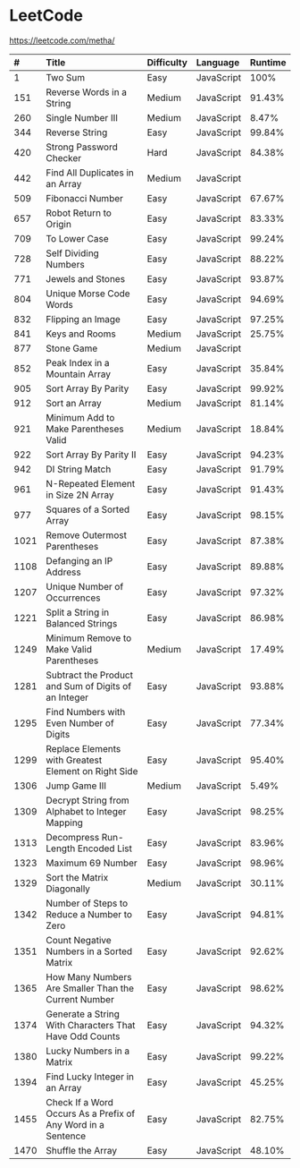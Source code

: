 # LeetCode

https://leetcode.com/metha/

| #    | Title                                                        | Difficulty | Language   | Runtime |
| :--- | :----------------------------------------------------------- | :--------- | :--------- | :------ |
| 1    | Two Sum                                                      | Easy       | JavaScript | 100%    |
| 151  | Reverse Words in a String                                    | Medium     | JavaScript | 91.43%  |
| 260  | Single Number III                                            | Medium     | JavaScript | 8.47%   |
| 344  | Reverse String                                               | Easy       | JavaScript | 99.84%  |
| 420  | Strong Password Checker                                      | Hard       | JavaScript | 84.38%  |
| 442  | Find All Duplicates in an Array                              | Medium     | JavaScript |         |
| 509  | Fibonacci Number                                             | Easy       | JavaScript | 67.67%  |
| 657  | Robot Return to Origin                                       | Easy       | JavaScript | 83.33%  |
| 709  | To Lower Case                                                | Easy       | JavaScript | 99.24%  |
| 728  | Self Dividing Numbers                                        | Easy       | JavaScript | 88.22%  |
| 771  | Jewels and Stones                                            | Easy       | JavaScript | 93.87%  |
| 804  | Unique Morse Code Words                                      | Easy       | JavaScript | 94.69%  |
| 832  | Flipping an Image                                            | Easy       | JavaScript | 97.25%  |
| 841  | Keys and Rooms                                               | Medium     | JavaScript | 25.75%  |
| 877  | Stone Game                                                   | Medium     | JavaScript |         |
| 852  | Peak Index in a Mountain Array                               | Easy       | JavaScript | 35.84%  |
| 905  | Sort Array By Parity                                         | Easy       | JavaScript | 99.92%  |
| 912  | Sort an Array                                                | Medium     | JavaScript | 81.14%  |
| 921  | Minimum Add to Make Parentheses Valid                        | Medium     | JavaScript | 18.84%  |
| 922  | Sort Array By Parity II                                      | Easy       | JavaScript | 94.23%  |
| 942  | DI String Match                                              | Easy       | JavaScript | 91.79%  |
| 961  | N-Repeated Element in Size 2N Array                          | Easy       | JavaScript | 91.43%  |
| 977  | Squares of a Sorted Array                                    | Easy       | JavaScript | 98.15%  |
| 1021 | Remove Outermost Parentheses                                 | Easy       | JavaScript | 87.38%  |
| 1108 | Defanging an IP Address                                      | Easy       | JavaScript | 89.88%  |
| 1207 | Unique Number of Occurrences                                 | Easy       | JavaScript | 97.32%  |
| 1221 | Split a String in Balanced Strings                           | Easy       | JavaScript | 86.98%  |
| 1249 | Minimum Remove to Make Valid Parentheses                     | Medium     | JavaScript | 17.49%  |
| 1281 | Subtract the Product and Sum of Digits of an Integer         | Easy       | JavaScript | 93.88%  |
| 1295 | Find Numbers with Even Number of Digits                      | Easy       | JavaScript | 77.34%  |
| 1299 | Replace Elements with Greatest Element on Right Side         | Easy       | JavaScript | 95.40%  |
| 1306 | Jump Game III                                                | Medium     | JavaScript | 5.49%   |
| 1309 | Decrypt String from Alphabet to Integer Mapping              | Easy       | JavaScript | 98.25%  |
| 1313 | Decompress Run-Length Encoded List                           | Easy       | JavaScript | 83.96%  |
| 1323 | Maximum 69 Number                                            | Easy       | JavaScript | 98.96%  |
| 1329 | Sort the Matrix Diagonally                                   | Medium     | JavaScript | 30.11%  |
| 1342 | Number of Steps to Reduce a Number to Zero                   | Easy       | JavaScript | 94.81%  |
| 1351 | Count Negative Numbers in a Sorted Matrix                    | Easy       | JavaScript | 92.62%  |
| 1365 | How Many Numbers Are Smaller Than the Current Number         | Easy       | JavaScript | 98.62%  |
| 1374 | Generate a String With Characters That Have Odd Counts       | Easy       | JavaScript | 94.32%  |
| 1380 | Lucky Numbers in a Matrix                                    | Easy       | JavaScript | 99.22%  |
| 1394 | Find Lucky Integer in an Array                               | Easy       | JavaScript | 45.25%  |
| 1455 | Check If a Word Occurs As a Prefix of Any Word in a Sentence | Easy       | JavaScript | 82.75%  |
| 1470 | Shuffle the Array                                            | Easy       | JavaScript | 48.10%  |
